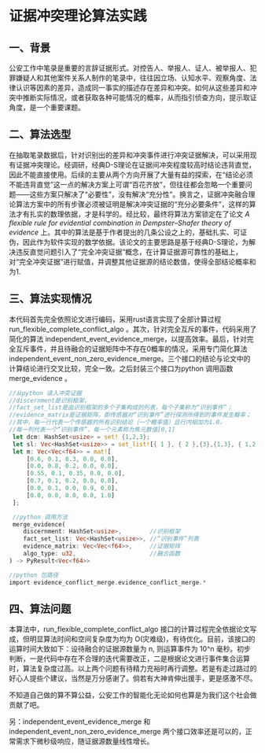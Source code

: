 # 证据冲突理论算法实践

## 一、背景

公安工作中笔录是重要的言辞证据形式。对控告人、举报人、证人、被举报人、犯罪嫌疑人和其他案件关系人制作的笔录中，往往因立场、认知水平、观察角度、法律认识等因素的差异，造成同一事实的描述存在差异和冲突。如何从这些差异和冲突中推断实际情况，或者获取各种可能情况的概率，从而指引侦查方向，提示取证角度，是一个重要课题。

## 二、算法选型

在抽取笔录数据后，针对识别出的差异和冲突事件进行冲突证据解决，可以采用现有证据冲突理论。经调研，经典D-S理论在证据间冲突程度较高时结论违背直觉，因此不能直接使用。后续的主要从两个方向开展了大量有益的探索，在“结论必须不能违背直觉”这一点的解决方案上可谓“百花齐放”，但往往都会忽略一个重要问题——这些方案只解决了“必要性”，没有解决“充分性”。换言之，证据冲突融合理论算法方案中的所有步骤必须被证明是解决冲突证据的“充分必要条件”，这样的算法才有扎实的数理依据，才是科学的。经比较，最终将算法方案锁定在了论文 *A flexible rule for evidential combination in Dempster–Shafer theory of evidence* 上。其中的算法是基于作者提出的几条公设之上的，基础扎实、可证伪，因此作为软件实现的数学依据。该论文的主要思路是基于经典D-S理论，为解决违反直觉问题引入了“完全冲突证据”概念，在计算证据源可靠性的基础上，对“完全冲突证据”进行赋值，并调整其他证据源的结论数值，使得全部结论概率和为1.

## 三、算法实现情况

本代码首先完全依照论文进行编码，采用rust语言实现了全部计算过程 run_flexible_complete_conflict_algo 。其次，针对完全互斥的事件，代码采用了简化的算法 independent_event_evidence_merge，以提高效率。最后，针对完全互斥事件，并且待融合的证据矩阵中不存在0概率的情况，采用专门简化算法 independent_event_non_zero_evidence_merge。三个接口的结论与论文中的计算结论进行交叉比较，完全一致。之后封装三个接口为python 调用函数 merge_evidence 。

```rust
//从python 读入冲突证据
//discernment是识别框架，
//fact_set_list是由识别框架的多个子集构成的列表，每个子集称为“识别事件”；
//evidence_matrix是证据矩阵，即传感器对“识别事件”进行探测所得到的事件发生概率；
//其中，每一行代表一个传感器的所有识别结论（一个概率值）且行内相加为1.0，
//每一列代表一个“识别事件”，每一个元素称为焦元数值[0,1]
 let dcm: HashSet<usize> = set! {1,2,3};
 let sl: Vec<HashSet<usize>> = set_list![{ 1 }, { 2 },{3},{1,3}, { 1,2,3}];
 let m: Vec<Vec<f64>> = mat![
     [0.6, 0.1, 0.3, 0.0, 0.0],
     [0.0, 0.8, 0.2, 0.0, 0.0],
     [0.55, 0.1, 0.35, 0.0, 0.0],
     [0.7, 0.1, 0.2, 0.0, 0.0],
     [0.0, 0.1, 0.0, 0.9, 0.0],
     [0.0, 0.0, 0.0, 0.0, 1.0]
 ];

 //python 调用方法
 merge_evidence(
    discernment: HashSet<usize>,        //识别框架
    fact_set_list: Vec<HashSet<usize>>, //“识别事件”列表
    evidence_matrix: Vec<Vec<f64>>,     //证据矩阵
    algo_type: u32,                     //融合函数
) -> PyResult<Vec<f64>>

//python 包路径
import evidence_conflict_merge.evidence_conflict_merge.*
```

## 四、算法问题

本算法中，run_flexible_complete_conflict_algo 接口的计算过程完全依据论文写成，但明显算法时间和空间复杂度为均为 O(灾难级)，有待优化。目前，该接口的运算时间大致如下：设待融合的证据源数量为 n, 则运算事件为 10^n 毫秒。初步判断，一是代码中存在不合理的迭代需要改正，二是根据论文进行事件集合运算时，算法复杂度过高。以上两个问题有待精力充裕时再行调整。若是有走过路过的好心人提些个建议，当然是万分感谢了。倘若有大神肯伸出援手，更是感激不尽。

不知道自己做的算不算公益，公安工作的智能化无论如何也算是为我们这个社会做贡献了吧。

另：independent_event_evidence_merge 和 independent_event_non_zero_evidence_merge 两个接口效率还是可以的，正常需求下微秒级响应，随证据源数量线性增长。
